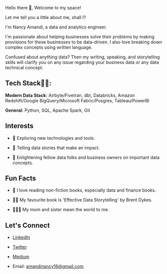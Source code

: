 Hello there 👋, Welcome to my space!

Let me tell you a little about me, shall I?

I'm Nancy Amandi, a data and analytics engineer.

I'm passionate about helping businesses solve their problems by making provisions for these businesses to be data-driven. I also love breaking down complex concepts using written language. 

Confused about anything data? Then my writing, speaking, and storytelling skills will clarify you on any issue regarding your business data or any data technical concept. 

## Tech Stack👨‍💻:

**Modern Data Stack:** Airbyte/Fivetran, dbt, Databricks, Amazon Redshift/Google BigQuery/Microsoft Fabric/Posgres, Tableau/PowerBI

**General:** Python, SQL, Apache Spark, Git

## Interests

- 🌱 Exploring new technologies and tools.

- 🚀 Telling data stories that make an impact.

- 📖 Enlightening fellow data folks and business owners on important data concepts.

## Fun Facts

- 📖 I love reading non-fiction books, especially data and finance books. 

- 🧑‍🏫 My favourite book is 'Effective Data Storytelling' by Brent Dykes.

- 👩‍👧‍👧 My mom and sister mean the world to me.

## Let's Connect

- [LinkedIn](https://www.linkedin.com/in/nancy-amandi)

- [Twitter](https://twitter.com/NancyAmandi?t=0LIBQYEhZaJYYUvYSFhNXw&s=09)

- [Medium](https://medium.com/@amandinancy16)

- Email: amandinancy16@gmail.com
